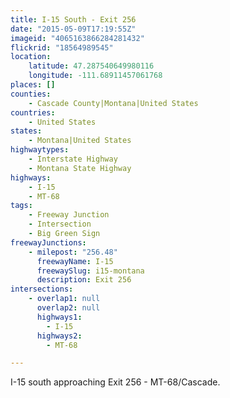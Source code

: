 ```yaml
---
title: I-15 South - Exit 256
date: "2015-05-09T17:19:55Z"
imageid: "4065163866284281432"
flickrid: "18564989545"
location:
    latitude: 47.287540649980116
    longitude: -111.68911457061768
places: []
counties:
    - Cascade County|Montana|United States
countries:
    - United States
states:
    - Montana|United States
highwaytypes:
    - Interstate Highway
    - Montana State Highway
highways:
    - I-15
    - MT-68
tags:
    - Freeway Junction
    - Intersection
    - Big Green Sign
freewayJunctions:
    - milepost: "256.48"
      freewayName: I-15
      freewaySlug: i15-montana
      description: Exit 256
intersections:
    - overlap1: null
      overlap2: null
      highways1:
        - I-15
      highways2:
        - MT-68

---
```

I-15 south approaching Exit 256 - MT-68/Cascade.